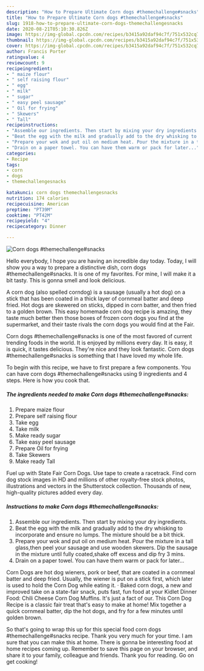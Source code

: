 ```yaml
---
description: "How to Prepare Ultimate Corn dogs #themechallenge#snacks"
title: "How to Prepare Ultimate Corn dogs #themechallenge#snacks"
slug: 1918-how-to-prepare-ultimate-corn-dogs-themechallengesnacks
date: 2020-08-21T05:10:30.826Z
image: https://img-global.cpcdn.com/recipes/b3415a92daf94c7f/751x532cq70/corn-dogs-themechallengesnacks-recipe-main-photo.jpg
thumbnail: https://img-global.cpcdn.com/recipes/b3415a92daf94c7f/751x532cq70/corn-dogs-themechallengesnacks-recipe-main-photo.jpg
cover: https://img-global.cpcdn.com/recipes/b3415a92daf94c7f/751x532cq70/corn-dogs-themechallengesnacks-recipe-main-photo.jpg
author: Francis Porter
ratingvalue: 4
reviewcount: 9
recipeingredient:
- " maize flour"
- " self raising flour"
- " egg"
- " milk"
- " sugar"
- " easy peel sausage"
- " Oil for frying"
- " Skewers"
- " Tall"
recipeinstructions:
- "Assemble our ingredients. Then start by mixing your dry ingredients."
- "Beat the egg with the milk and gradually add to the dry whisking to incorporate and ensure no lumps. The mixture should be a bit thick."
- "Prepare your wok and put oil on medium heat. Pour the mixture in a tall glass,then peel your sausage and use wooden skewers. Dip the sausage in the mixture until fully coated,shake off excess and dip fry 3 mins."
- "Drain on a paper towel. You can have them warm or pack for later..."
categories:
- Recipe
tags:
- corn
- dogs
- themechallengesnacks

katakunci: corn dogs themechallengesnacks 
nutrition: 174 calories
recipecuisine: American
preptime: "PT39M"
cooktime: "PT42M"
recipeyield: "4"
recipecategory: Dinner

---
```



![Corn dogs #themechallenge#snacks](https://img-global.cpcdn.com/recipes/b3415a92daf94c7f/751x532cq70/corn-dogs-themechallengesnacks-recipe-main-photo.jpg)

Hello everybody, I hope you are having an incredible day today. Today, I will show you a way to prepare a distinctive dish, corn dogs #themechallenge#snacks. It is one of my favorites. For mine, I will make it a bit tasty. This is gonna smell and look delicious.

A corn dog (also spelled corndog) is a sausage (usually a hot dog) on a stick that has been coated in a thick layer of cornmeal batter and deep fried. Hot dogs are skewered on sticks, dipped in corn batter, and then fried to a golden brown. This easy homemade corn dog recipe is amazing, they taste much better then those boxes of frozen corn dogs you find at the supermarket, and their taste rivals the corn dogs you would find at the Fair.

Corn dogs #themechallenge#snacks is one of the most favored of current trending foods in the world. It is enjoyed by millions every day. It is easy, it is quick, it tastes delicious. They're nice and they look fantastic. Corn dogs #themechallenge#snacks is something that I have loved my whole life.


To begin with this recipe, we have to first prepare a few components. You can have corn dogs #themechallenge#snacks using 9 ingredients and 4 steps. Here is how you cook that.

<!--inarticleads1-->

##### The ingredients needed to make Corn dogs #themechallenge#snacks:

1. Prepare  maize flour
1. Prepare  self raising flour
1. Take  egg
1. Take  milk
1. Make ready  sugar
1. Take  easy peel sausage
1. Prepare  Oil for frying
1. Take  Skewers
1. Make ready  Tall


Fuel up with State Fair Corn Dogs. Use tape to create a racetrack. Find corn dog stock images in HD and millions of other royalty-free stock photos, illustrations and vectors in the Shutterstock collection. Thousands of new, high-quality pictures added every day. 

<!--inarticleads2-->

##### Instructions to make Corn dogs #themechallenge#snacks:

1. Assemble our ingredients. Then start by mixing your dry ingredients.
1. Beat the egg with the milk and gradually add to the dry whisking to incorporate and ensure no lumps. The mixture should be a bit thick.
1. Prepare your wok and put oil on medium heat. Pour the mixture in a tall glass,then peel your sausage and use wooden skewers. Dip the sausage in the mixture until fully coated,shake off excess and dip fry 3 mins.
1. Drain on a paper towel. You can have them warm or pack for later...


Corn Dogs are hot dog wieners, pork or beef, that are coated in a cornmeal batter and deep fried. Usually, the wiener is put on a stick first, which later is used to hold the Corn Dog while eating it. · Baked corn dogs, a new and improved take on a state-fair snack, puts fast, fun food at your Kidlet Dinner Food: Chili Cheese Corn Dog Muffins. It&#39;s just a fact of our. This Corn Dog Recipe is a classic fair treat that&#39;s easy to make at home! Mix together a quick cornmeal batter, dip the hot dogs, and fry for a few minutes until golden brown. 

So that's going to wrap this up for this special food corn dogs #themechallenge#snacks recipe. Thank you very much for your time. I am sure that you can make this at home. There is gonna be interesting food at home recipes coming up. Remember to save this page on your browser, and share it to your family, colleague and friends. Thank you for reading. Go on get cooking!
